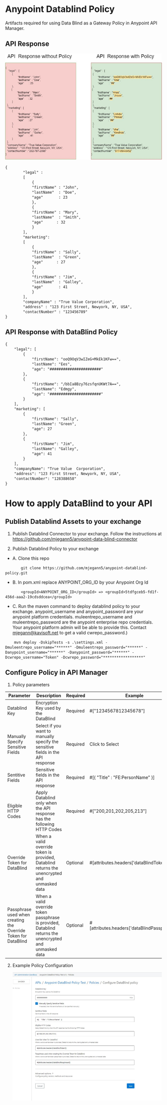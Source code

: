 # Anypoint Datablind Policy
Artifacts required for using Data Blind as a Gateway Policy in Anypoint API Manager.

## API Response
 
 ![Concept](/assets/DataBlind-Data-Sample.jpg)
 
```
{
	    "legal" : 
 		[   
 			{ 
 			"firstName" : "John",  
 			"lastName"  : "Doe",
 			"age"       : 23 
 			},
			{
			"firstName" : "Mary",  
 			"lastName"  : "Smith",
 			"age"      : 32 
 			}
 		],                           
	    "marketing": 
		[ 
  			{ 
  			"firstName" : "Sally",
  			"lastName"  : "Green",
  			"age"      : 27 
 			}, 
  			{ 
  			"firstName" : "Jim", 
  			"lastName"  : "Galley",
  			"age"       : 41 
  			}
  		],
  	    "companyName" : "True Value Corporation",
  	    "address" : "123 First Street, Newyork, NY, USA",
  	    "contactNumber" : "123456789"
}
 ```

## API Response with DataBlind Policy
```
{
    "legal": [
        {
            "firstName": "ooQ9OqV3wIZeG+MkEk1KFw==",
            "lastName": "Ees",
            "age": "#######################"
        },
        {
            "firstName": "/bbIa8Bzy76zsfqnUKWt7A==",
            "lastName": "Edmgy",
            "age": "#######################"
        }
    ],
    "marketing": [
        {
            "firstName": "Sally",
            "lastName": "Green",
            "age": 27
        },
        {
            "firstName": "Jim",
            "lastName": "Galley",
            "age": 41
        }
    ],
    "companyName": "True Value  Corporation",
    "address": "123 First Street, Newyork, NY, USA",
    "contactNumber": "128388658"
}
```

# How to apply DataBlind to your API

## Publish Datablind Assets to your exchange 

1. Publish Datablind Connector to your exchange.
   Follow the instructions at https://github.com/mjegann5/anypoint-data-blind-connector
   
2. Publish Datablind Policy to your exchange
* A. Clone this repo
```
       git clone https://github.com/mjegann5/anypoint-datablind-policy.git
```
* B. In pom.xml replace ANYPOINT_ORG_ID by your Anypoint Org Id
```
       <groupId>ANYPOINT_ORG_ID</groupId> => <groupId>5tdfgceb5-fd1f-456d-aaa2-19cdsddcea</groupId>
```
* C. Run the maven command to deploy datablind policy to your exchange.
  anypoint_username and anypoint_password are your anypoint platform credentials.
  muleentrepo_username and muleentrepo_password are the anypoint enterprise repo credentials. Your anypoint platform admin will be able to provide this.
  Contact mjegann@kavisoft.net to get a valid cwrepo_password.)
```
	mvn deploy -DskipTests -s .\settings.xml -Dmuleentrepo_username="******" -Dmuleentrepo_password="******" -Danypoint_username="******" -Danypoint_password="******" -Dcwrepo_username="Token" -Dcwrepo_password="******************"
```
## Configure Policy in API Manager

1. Policy parameters
   
| Parameter | Description | Required | Example |
| --------- | ----------- | -------- | ------- |
| Datablind Key | Encryption Key used by the DataBlind | Required  | #["1234567812345678"] |
| Manually Specify Sensitive Fields | Select if you want to manually specify the sensitive fields in the API response | Required  | Click to Select |
| Sentitive Fields | Sensitive fields in the API response | Required  | #[{    "Title" : "FE:PersonName"  }] |
| Eligible HTTP Codes | Apply Datablind only when the API response has the following HTTP Codes | Required  | #["200,201,202,205,213"] |
| Override Token for DataBlind | When a valid override token is provided, Datablind returns the unencrypted and unmasked data | Optional  | #[attributes.headers['dataBlindToken']] |
| Passphrase used when creating the Override Token for DataBlind | When a valid override token passphrase is provided, Datablind returns the unencrypted and unmasked data  | Optional  | #[attributes.headers['dataBlindPassphrase']] |

   
2. Example Policy Configuration

   ![Concept](/assets/DataBlind-Policy.JPG)
